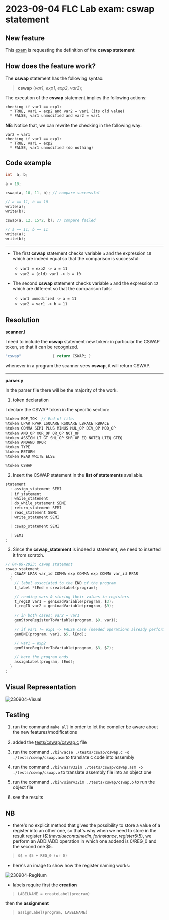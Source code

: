 # 2023-09-04 FLC Lab exam: cswap statement

## New feature
This [exam](https://github.com/GianlucaVigo/acse/tree/23-09-04) is requesting the definition of the **cswap statement**

## How does the feature work?
The **cswap** statement has the following syntax:

> **cswap** (_var1_, _exp1_, _exp2_, _var2_);

The execution of the **cswap** statement implies the following actions:

```
checking if var1 == exp1:
  * TRUE, var1 = exp2 and var2 = var1 (its old value)
  * FALSE, var1 unmodified and var2 = var1
```

**NB**:
Notice that, we can rewrite the checking in the following way:

```
var2 = var1
checking if var1 == exp1:
  * TRUE, var1 = exp2
  * FALSE, var1 unmodified (do nothing)
```

## Code example
```c
int  a, b;

a = 10;

cswap(a, 10, 11, b); // compare successful

// a == 11, b == 10
write(a);
write(b);

cswap(a, 12, 15*2, b); // compare failed

// a == 11, b == 11
write(a);
write(b);
```

***

* The first **cswap** statement checks variable `a` and the expression `10` which are indeed equal so that the comparison is successful:
  * `var1 = exp2 -> a = 11`
  * `var2 = (old) var1 -> b = 10`


* The second **cswap** statement checks variable `a` and the expression `12` which are different so that the comparison fails:
  * `var1 unmodified -> a = 11`
  * `var2 = var1 -> b = 11`


## Resolution
**scanner.l**

I need to include the **cswap** statement new token: in particular the CSWAP token, so that it can be recognized.

```c
"cswap"              { return CSWAP; }
```

whenever in a program the scanner sees **cswap**, it will return CSWAP.

***

**parser.y**

In the parser file there will be the majority of the work.

1) token declaration

I declare the CSWAP token in the specific section:

```C
%token EOF_TOK  // End of file.
%token LPAR RPAR LSQUARE RSQUARE LBRACE RBRACE
%token COMMA SEMI PLUS MINUS MUL_OP DIV_OP MOD_OP
%token AND_OP XOR_OP OR_OP NOT_OP
%token ASSIGN LT GT SHL_OP SHR_OP EQ NOTEQ LTEQ GTEQ
%token ANDAND OROR
%token TYPE
%token RETURN
%token READ WRITE ELSE

%token CSWAP
```

2) Insert the CSWAP statement in the **list of statements** available.

```C
statement
  : assign_statement SEMI
  | if_statement
  | while_statement
  | do_while_statement SEMI
  | return_statement SEMI
  | read_statement SEMI
  | write_statement SEMI

  | cswap_statement SEMI

  | SEMI
;
```

3) Since the **cswap_statement** is indeed a statement, we need to inserted it from scratch.

```c
// 04-09-2023: cswap statement
cswap_statement
  : CSWAP LPAR var_id COMMA exp COMMA exp COMMA var_id RPAR
  {
    // label associated to the END of the program
    t_label *lEnd = createLabel(program);

    // reading vars & storing their values in registers
    t_regID var1 = genLoadVariable(program, $3);
    t_regID var2 = genLoadVariable(program, $9);

    // in both cases: var2 = var1
    genStoreRegisterToVariable(program, $9, var1);
    
    // if var1 != exp1 -> FALSE case (needed operations already performed)
    genBNE(program, var1, $5, lEnd);

    // var1 = exp2
    genStoreRegisterToVariable(program, $3, $7);
    
    // here the program ends
    assignLabel(program, lEnd);
  }
;
```

## Visual Representation

![230904-Visual](https://github.com/user-attachments/assets/18388c1b-e2b6-406f-8030-0da92e4d78dd)

## Testing

1) run the command `make all` in order to let the compiler be aware about the new features/modifications

2) added the [tests/cswap/cswap.c](#code-example) file

3) run the command `./bin/acse ./tests/cswap/cswap.c -o ./tests/cswap/cswap.asm` to translate c code into assembly

4) run the command `./bin/asrv32im ./tests/cswap/cswap.asm -o ./tests/cswap/cswap.o` to translate assembly file into an object one

5) run the command `./bin/simrv32im ./tests/cswap/cswap.o` to run the object file

6) see the results



## NB

* there's no explicit method that gives the possibility to store a value of a register into an other one, so that's why when we need to store in the result register ($$) the value contained in, for instance, register 5 ($5), we perform an ADDI/ADD operation in which one addend is 0/REG_0 and the second one $5.

> `$$ = $5 + REG_0 (or 0)`

* here's an image to show how the register naming works:

![230904-RegNum](https://github.com/user-attachments/assets/b49a116a-a1c8-4215-95c6-91e4b684b1bf)

* labels require first the **creation**

> `LABELNAME = createLabel(program)`

 then the **assignment**

> `assignLabel(program, LABELNAME)`
